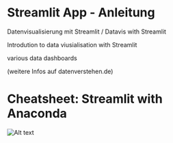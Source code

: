 # Streamlit App - Anleitung

Datenvisualisierung mit Streamlit / Datavis with Streamlit

Introdution to data viusialisation with Streamlit

various data dashboards


(weitere Infos auf datenverstehen.de)

# Cheatsheet: Streamlit with Anaconda
<img src="https://datenverstehen.de/wp-content/uploads/2022/12/Streamlit-1_cheatsheet.png" alt="Alt text" title="Optional title">
